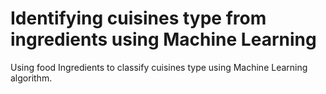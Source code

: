 # Identifying cuisines type from ingredients using Machine Learning
Using food Ingredients to classify cuisines type using Machine Learning algorithm.

